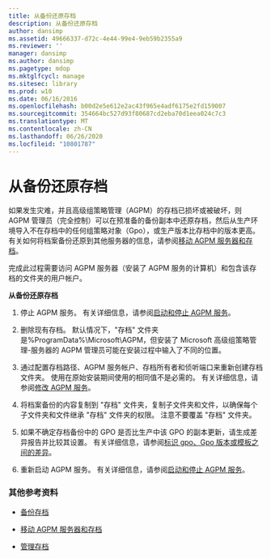 ```yaml
---
title: 从备份还原存档
description: 从备份还原存档
author: dansimp
ms.assetid: 49666337-d72c-4e44-99e4-9eb59b2355a9
ms.reviewer: ''
manager: dansimp
ms.author: dansimp
ms.pagetype: mdop
ms.mktglfcycl: manage
ms.sitesec: library
ms.prod: w10
ms.date: 06/16/2016
ms.openlocfilehash: b00d2e5e612e2ac43f965e4adf6175e2fd159007
ms.sourcegitcommit: 354664bc527d93f80687cd2eba70d1eea024c7c3
ms.translationtype: MT
ms.contentlocale: zh-CN
ms.lasthandoff: 06/26/2020
ms.locfileid: "10801787"
---
```

# 从备份还原存档


如果发生灾难，并且高级组策略管理（AGPM）的存档已损坏或被破坏，则 AGPM 管理员（完全控制）可以在预准备的备份副本中还原存档，然后从生产环境导入不在存档中的任何组策略对象（Gpo），或生产版本比存档中的版本更高。 有关如何将档案备份还原到其他服务器的信息，请参阅[移动 AGPM 服务器和存档](move-the-agpm-server-and-the-archive.md)。

完成此过程需要访问 AGPM 服务器（安装了 AGPM 服务的计算机）和包含该存档的文件夹的用户帐户。

**从备份还原存档**

1.  停止 AGPM 服务。 有关详细信息，请参阅[启动和停止 AGPM 服务](start-and-stop-the-agpm-service-agpm30ops.md)。

2.  删除现有存档。 默认情况下，"存档" 文件夹是%ProgramData%\\Microsoft\\AGPM，但安装了 Microsoft 高级组策略管理-服务器的 AGPM 管理员可能在安装过程中输入了不同的位置。

3.  通过配置存档路径、AGPM 服务帐户、存档所有者和侦听端口来重新创建存档文件夹。 使用在原始安装期间使用的相同值不是必需的。 有关详细信息，请参阅[修改 AGPM 服务](modify-the-agpm-service-agpm30ops.md)。

4.  将档案备份的内容复制到 "存档" 文件夹，复制子文件夹和文件，以确保每个子文件夹和文件继承 "存档" 文件夹的权限。 注意不要覆盖 "存档" 文件夹。

5.  如果不确定存档备份中的 GPO 是否比生产中该 GPO 的副本更新，请生成差异报告并比较其设置。 有关详细信息，请参阅[标识 gpo、Gpo 版本或模板之间的差异](identify-differences-between-gpos-gpo-versions-or-templates-agpm30ops.md)。

6.  重新启动 AGPM 服务。 有关详细信息，请参阅[启动和停止 AGPM 服务](start-and-stop-the-agpm-service-agpm30ops.md)。

### 其他参考资料

-   [备份存档](back-up-the-archive.md)

-   [移动 AGPM 服务器和存档](move-the-agpm-server-and-the-archive.md)

-   [管理存档](managing-the-archive.md)

 

 





